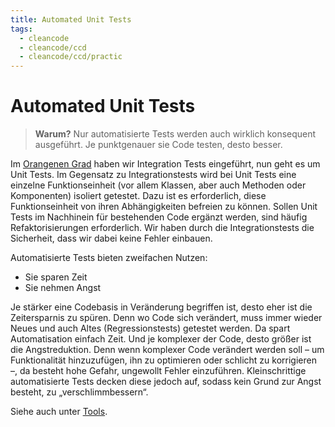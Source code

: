 ```yaml
---
title: Automated Unit Tests
tags:
  - cleancode
  - cleancode/ccd
  - cleancode/ccd/practic
---
```

# Automated Unit Tests

>**Warum?**
>Nur automatisierte Tests werden auch wirklich konsequent ausgeführt. Je punktgenauer sie Code testen, desto besser.

Im [Orangenen Grad](docs/main/CleanCode/CleanCodeDeveloper/Grade/Orangener%20Grad.md) haben wir Integration Tests eingeführt, nun geht es um Unit Tests. Im Gegensatz zu Integrationstests wird bei Unit Tests eine einzelne Funktionseinheit (vor allem Klassen, aber auch Methoden oder Komponenten) isoliert getestet. Dazu ist es erforderlich, diese Funktionseinheit von ihren Abhängigkeiten befreien zu können. Sollen Unit Tests im Nachhinein für bestehenden Code ergänzt werden, sind häufig Refaktorisierungen erforderlich. Wir haben durch die Integrationstests die Sicherheit, dass wir dabei keine Fehler einbauen.

Automatisierte Tests bieten zweifachen Nutzen:

-   Sie sparen Zeit
-   Sie nehmen Angst

Je stärker eine Codebasis in Veränderung begriffen ist, desto eher ist die Zeitersparnis zu spüren. Denn wo Code sich verändert, muss immer wieder Neues und auch Altes (Regressionstests) getestet werden. Da spart Automatisation einfach Zeit. Und je komplexer der Code, desto größer ist die Angstreduktion. Denn wenn komplexer Code verändert werden soll – um Funktionalität hinzuzufügen, ihn zu optimieren oder schlicht zu korrigieren –, da besteht hohe Gefahr, ungewollt Fehler einzuführen. Kleinschrittige automatisierte Tests decken diese jedoch auf, sodass kein Grund zur Angst besteht, zu „verschlimmbessern“.

Siehe auch unter [Tools](https://clean-code-developer.de/weitere-infos/werkzeuge/).